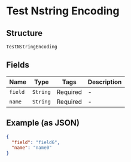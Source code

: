 
# Test Nstring Encoding

## Structure

`TestNstringEncoding`

## Fields

| Name | Type | Tags | Description |
|  --- | --- | --- | --- |
| `field` | `String` | Required | - |
| `name` | `String` | Required | - |

## Example (as JSON)

```json
{
  "field": "field6",
  "name": "name0"
}
```

